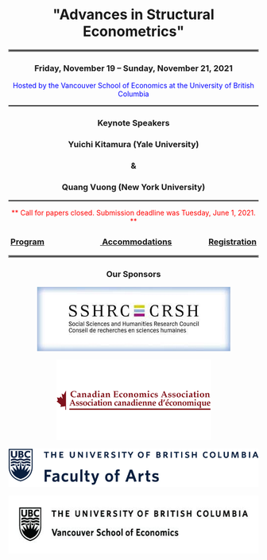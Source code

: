 <h1 align = "center">"Advances in Structural Econometrics" </h1>
<hr style="border:2px solid gray"> 
<h3 align = "center"> Friday, November 19 – Sunday, November 21, 2021 </h3>
<div align = "center"><span style = "color:blue"> Hosted by the Vancouver School of Economics at the University of British Columbia</span></div>
<hr style="border:1px solid gray"> 

<h3 align = "center">Keynote Speakers</h3>
 
<h3 align = "center"><strong>Yuichi Kitamura (Yale University)</strong></h3>
<h3 align = "center"><strong>&</strong></h3>
<h3 align = "center"><strong>Quang Vuong (New York University)</strong></h3>
<hr style="border:1px solid gray">

<div align = "center"><span style = "color:red">** Call for papers closed. Submission deadline was Tuesday, June 1, 2021. **</span></div>

<h3 align = "center"> <a href="Program_2021.pdf"> Program</a>&nbsp; &nbsp; &nbsp;&nbsp; &nbsp; &nbsp;&nbsp; &nbsp; &nbsp; &nbsp; &nbsp; &nbsp; &nbsp; &nbsp; &nbsp; &nbsp;<a href="Accommodation.html"> Accommodations</a> &nbsp; &nbsp; &nbsp; &nbsp; &nbsp; &nbsp; &nbsp; &nbsp; &nbsp; <a href="Registration.md">Registration</a></h3>
<hr style="border:2px solid gray"> 
<h3 align = "center">Our Sponsors</h3>
<p align = "center"><a href="https://www.sshrc-crsh.gc.ca/home-accueil-eng.aspx" target="_blank"><img alt="" img src="sponsors/SSHRC_logo.jpg" style="height:129px; width:389px"></a></p>
<p align = "center"><a href="https://www.economics.ca/cpages/home" target="_blank"><img alt="" src="sponsors/CEA_logo.png" style="height:162px; width:311px"></a></a></p>
<p align = "center"><a href="https://www.arts.ubc.ca/" target="_blank"><img alt="" src="sponsors/UBCFA_logo.png" style="height:118; width:768px"></a></p>
<p align = "center"><a href="https://econ.cms.arts.ubc.ca/" target="_blank"><img alt="" src="sponsors/VSE_logo.jpeg" style="height:117px; width:565px"></a></p>
